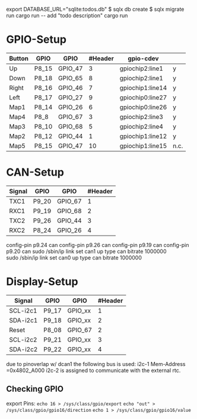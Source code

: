 export DATABASE_URL="sqlite:todos.db"
$ sqlx db create
$ sqlx migrate run
cargo run -- add "todo description"
cargo run

# GPIO-Setup
| Button | GPIO  | GPIO    | #Header | gpio-cdev        |      |
|--------|-------|---------|---------|------------------|------|
| Up     | P8_15 | GPIO_47 | 3       | gpiochip2:line1  |  y   |
| Down   | P8_18 | GPIO_65 | 8       | gpiochip2:line1  |  y   |
| Right  | P8_16 | GPIO_46 | 7       | gpiochip1:line14 |  y   |
| Left   | P8_17 | GPIO_27 | 9       | gpiochip0:line27 |  y   |
| Map1   | P8_14 | GPIO_26 | 6       | gpiochip0:line26 |  y   |
| Map4   | P8_8  | GPIO_67 | 3       | gpiochip2:line3  |  y   |
| Map3   | P8_10 | GPIO_68 | 5       | gpiochip2:line4  |  y   |
| Map2   | P8_12 | GPIO_44 | 1       | gpiochip1:line12 |  y   |
| Map5   | P8_15 | GPIO_47 | 10      | gpiochip1:line15 | n.c. |

# CAN-Setup
| Signal | GPIO  | GPIO    | #Header |
|--------|-------|---------|---------|
| TXC1   | P9_20 | GPIO_67 | 1       |
| RXC1   | P9_19 | GPIO_68 | 2       |
| TXC2   | P9_26 | GPIO_44 | 3       |
| RXC2   | P8_24 | GPIO_26 | 4       |      |

config-pin p9.24 can
config-pin p9.26 can 
config-pin p9.19 can
config-pin p9.20 can
sudo /sbin/ip link set can1 up type can bitrate 1000000  
sudo /sbin/ip link set can0 up type can bitrate 1000000

# Display-Setup
| Signal      | GPIO  | GPIO    | #Header |
|-------------|-------|---------|---------|
| SCL-i2c1    | P9_17 | GPIO_xx | 1       |
| SDA-i2c1    | P9_18 | GPIO_xx | 2       |
| Reset       | P8_08 | GPIO_67 | 2       |
| SCL-i2c2    | P9_21 | GPIO_xx | 3       |
| SDA-i2c2    | P9_22 | GPIO_xx  | 4       |
due to pinoverlap w/ dcan1 the following bus is used: i2c-1 Mem-Address =0x4802_A000
i2c-2 is assigned to communicate with the external rtc.
## Checking GPIO
export Pins:
`echo 16 > /sys/class/gpio/export`
`echo "out" > /sys/class/gpio/gpio16/direction`
`echo 1 > /sys/class/gpio/gpio16/value`